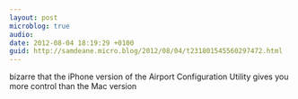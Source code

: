 ```yaml
---
layout: post
microblog: true
audio: 
date: 2012-08-04 18:19:29 +0100
guid: http://samdeane.micro.blog/2012/08/04/t231801545560297472.html
---
```

bizarre that the iPhone version of the Airport Configuration Utility gives you more control than the Mac version

